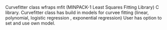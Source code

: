Curvefitter class  wfraps mfit (MINPACK-1 Least Squares Fitting Library) C library.
Curvefitter class has build  in models for curvee fitting (linear, polynomial, logistic regression , exponential regression)
User has option to set and use own model.
